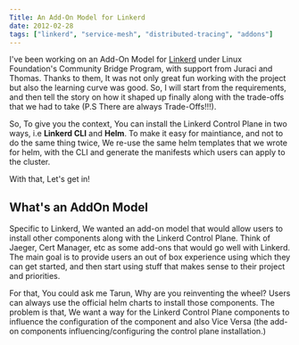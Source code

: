 ```yaml
---
Title: An Add-On Model for Linkerd
date: 2012-02-28
tags: ["linkerd", "service-mesh", "distributed-tracing", "addons"]
---
```


I've been working on an Add-On Model for [Linkerd]() under Linux Foundation's Community Bridge Program, with support from Juraci and Thomas. Thanks to them, It was not only great fun working with the project but also the learning curve was good. So, I will start from the requirements, and then tell the story on how it shaped up finally along with the trade-offs that we had to take (P.S There are always Trade-Offs!!!).

So, To give you the context, You can install the Linkerd Control Plane in two ways, i.e **Linkerd CLI** and **Helm**. To make it easy for maintiance, and not to do the same thing twice, We re-use the same helm templates that we wrote for helm, with the CLI and generate the manifests which users can apply to the cluster. 

With that, Let's get in!

## What's an AddOn Model

Specific to Linkerd, We wanted an add-on model that would allow users to install other components along with the Linkerd Control Plane. Think of Jaeger, Cert Manager, etc as some add-ons that would go well with Linkerd. The main goal is to provide users an out of box experience using which they can get started, and then start using stuff that makes sense to their project and priorities.

 For that, You could ask me Tarun, Why are you reinventing the wheel? Users can always use the official helm charts to install those components. The problem is that, We want a way for the Linkerd Control Plane components to influence the configuration of the component and also Vice Versa (the add-on components influencing/configuring the control plane installation.)



